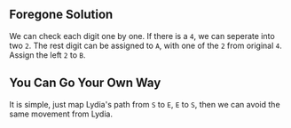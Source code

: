 ## Foregone Solution
We can check each digit one by one. If there is a `4`, we can seperate into two `2`. The rest digit can be assigned to `A`, with one of the `2` from original `4`. Assign the left `2` to `B`.

## You Can Go Your Own Way
It is simple, just map Lydia's path from `S` to `E`, `E` to `S`, then we can avoid the same movement from Lydia.
